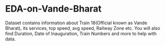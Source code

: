 # EDA-on-Vande-Bharat
Dataset contains information about Train 18(Official known as Vande Bharat), its services, top speed, avg speed, Railway Zone etc. You will also find Duration, Date of Inauguration, Train Numbers and more to help with data.
